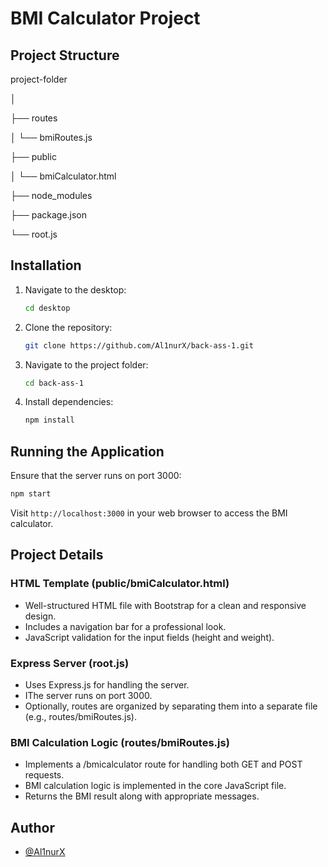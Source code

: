 # BMI Calculator Project

## Project Structure

project-folder

│

├── routes

│   └── bmiRoutes.js

├── public

│   └── bmiCalculator.html

├── node_modules

├── package.json

└── root.js


## Installation

1. Navigate to the desktop:

   ```bash
   cd desktop

2. Clone the repository:

   ```bash
   git clone https://github.com/Al1nurX/back-ass-1.git

3. Navigate to the project folder:

   ```bash
   cd back-ass-1

4. Install dependencies:
   
   ```bash
   npm install

## Running the Application

Ensure that the server runs on port 3000:

   ```bash
   npm start
   ```

Visit `http://localhost:3000` in your web browser to access the BMI calculator.

## Project Details

### HTML Template (public/bmiCalculator.html)
- Well-structured HTML file with Bootstrap for a clean and responsive design.
- Includes a navigation bar for a professional look.
- JavaScript validation for the input fields (height and weight).

### Express Server (root.js)
- Uses Express.js for handling the server.
- IThe server runs on port 3000.
- Optionally, routes are organized by separating them into a separate file (e.g., routes/bmiRoutes.js).

### BMI Calculation Logic (routes/bmiRoutes.js)
- Implements a /bmicalculator route for handling both GET and POST requests.
- BMI calculation logic is implemented in the core JavaScript file.
- Returns the BMI result along with appropriate messages.

## Author

- [@Al1nurX](https://www.github.com/Al1nurX)
